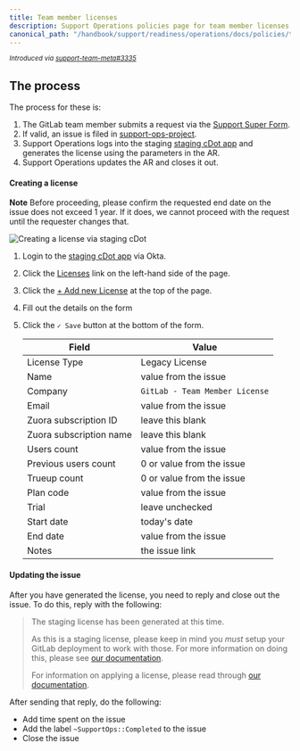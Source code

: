 ```yaml
---
title: Team member licenses
description: Support Operations policies page for team member licenses
canonical_path: "/handbook/support/readiness/operations/docs/policies/team_member_licenses"
---
```


<sup>*Introduced via [support-team-meta#3335](https://gitlab.com/gitlab-com/support/support-team-meta/-/issues/3335)*</sup>

## The process

The process for these is:

1. The GitLab team member submits a request via the
   [Support Super Form](https://support-super-form-gitlab-com-support-support-op-651f22e90ce6d7.gitlab.io/).
1. If valid, an issue is filed in
   [support-ops-project](https://gitlab.com/gitlab-com/support/support-ops/support-ops-project).
1. Support Operations logs into the staging
   [staging cDot app](https://customers.staging.gitlab.com/admin/license/new_license)
   and generates the license using the parameters in the AR.
1. Support Operations updates the AR and closes it out.

#### Creating a license

**Note** Before proceeding, please confirm the requested end date on the issue
does not exceed 1 year. If it does, we cannot proceed with the request until
the requester changes that.

![Creating a license via staging cDot](/handbook/support/readiness/operations/images/generating_license_via_staging.gif)

1. Login to the
   [staging cDot app](https://customers.staging.gitlab.com/admins/sign_in) via
   Okta.
1. Click the [Licenses](https://customers.staging.gitlab.com/admin/license) link
   on the left-hand side of the page.
1. Click the
   [+ Add new License](https://customers.staging.gitlab.com/admin/license/new_license)
   at the top of the page.
1. Fill out the details on the form
1. Click the `✓ Save` button at the bottom of the form.

   | Field                   | Value                              |
   |-------------------------|------------------------------------|
   | License Type            | Legacy License                     |
   | Name                    | value from the issue               |
   | Company                 | `GitLab - Team Member License`     |
   | Email                   | value from the issue               |
   | Zuora subscription ID   | leave this blank                   |
   | Zuora subscription name | leave this blank                   |
   | Users count             | value from the issue               |
   | Previous users count    | 0 or value from the issue          |
   | Trueup count            | 0 or value from the issue          |
   | Plan code               | value from the issue               |
   | Trial                   | leave unchecked                    |
   | Start date              | today's date                       |
   | End date                | value from the issue               |
   | Notes                   | the issue link                     |

#### Updating the issue

After you have generated the license, you need to reply and close out the issue.
To do this, reply with the following:

> The staging license has been generated at this time.
>
> As this is a staging license, please keep in mind you *must* setup your GitLab
> deployment to work with those. For more information on doing this, please see
> [our documentation](https://docs.gitlab.com/omnibus/development/setup.html#use-customers-portal-staging-in-gitlab).
>
> For information on applying a license, please read through
> [our documentation](https://docs.gitlab.com/ee/administration/license_file.html).

After sending that reply, do the following:

- Add time spent on the issue
- Add the label `~SupportOps::Completed` to the issue
- Close the issue
